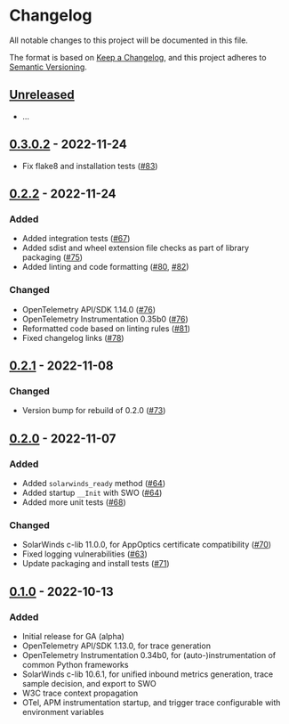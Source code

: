 # Changelog
All notable changes to this project will be documented in this file.

The format is based on [Keep a Changelog](https://keepachangelog.com/en/1.0.0/),
and this project adheres to [Semantic Versioning](https://semver.org/spec/v2.0.0.html).

## [Unreleased](https://github.com/appoptics/solarwinds-apm-python/compare/rel-0.3.0...HEAD)
- ...

## [0.3.0.2](https://github.com/appoptics/solarwinds-apm-python/releases/tag/rel-0.3.0) - 2022-11-24
- Fix flake8 and installation tests ([#83](https://github.com/appoptics/solarwinds-apm-python/pull/83))

## [0.2.2](https://github.com/appoptics/solarwinds-apm-python/releases/tag/rel-0.2.2) - 2022-11-24
### Added
- Added integration tests ([#67](https://github.com/appoptics/solarwinds-apm-python/pull/67))
- Added sdist and wheel extension file checks as part of library packaging ([#75](https://github.com/appoptics/solarwinds-apm-python/pull/75))
- Added linting and code formatting ([#80](https://github.com/appoptics/solarwinds-apm-python/pull/80), [#82](https://github.com/appoptics/solarwinds-apm-python/pull/82))

### Changed
- OpenTelemetry API/SDK 1.14.0 ([#76](https://github.com/appoptics/solarwinds-apm-python/pull/76))
- OpenTelemetry Instrumentation 0.35b0 ([#76](https://github.com/appoptics/solarwinds-apm-python/pull/76))
- Reformatted code based on linting rules ([#81](https://github.com/appoptics/solarwinds-apm-python/pull/81))
- Fixed changelog links ([#78](https://github.com/appoptics/solarwinds-apm-python/pull/78))

## [0.2.1](https://github.com/appoptics/solarwinds-apm-python/releases/tag/rel-0.2.1) - 2022-11-08
### Changed
- Version bump for rebuild of 0.2.0 ([#73](https://github.com/appoptics/solarwinds-apm-python/pull/73))

## [0.2.0](https://github.com/appoptics/solarwinds-apm-python/releases/tag/rel-0.2.0) - 2022-11-07
### Added
- Added `solarwinds_ready` method ([#64](https://github.com/appoptics/solarwinds-apm-python/pull/64))
- Added startup `__Init` with SWO ([#64](https://github.com/appoptics/solarwinds-apm-python/pull/64))
- Added more unit tests ([#68](https://github.com/appoptics/solarwinds-apm-python/pull/68))

### Changed
- SolarWinds c-lib 11.0.0, for AppOptics certificate compatibility ([#70](https://github.com/appoptics/solarwinds-apm-python/pull/70))
- Fixed logging vulnerabilities ([#63](https://github.com/appoptics/solarwinds-apm-python/pull/63))
- Update packaging and install tests ([#71](https://github.com/appoptics/solarwinds-apm-python/pull/71))

## [0.1.0](https://github.com/appoptics/solarwinds-apm-python/releases/tag/rel-0.1.0) - 2022-10-13
### Added
- Initial release for GA (alpha)
- OpenTelemetry API/SDK 1.13.0, for trace generation
- OpenTelemetry Instrumentation 0.34b0, for (auto-)instrumentation of common Python frameworks
- SolarWinds c-lib 10.6.1, for unified inbound metrics generation, trace sample decision, and export to SWO
- W3C trace context propagation
- OTel, APM instrumentation startup, and trigger trace configurable with environment variables
